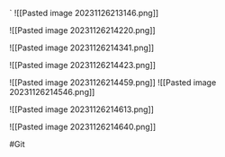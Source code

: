 `
![[Pasted image 20231126213146.png]]

![[Pasted image 20231126214220.png]]

![[Pasted image 20231126214341.png]]

![[Pasted image 20231126214423.png]]

![[Pasted image 20231126214459.png]]
![[Pasted image 20231126214546.png]]

![[Pasted image 20231126214613.png]]

![[Pasted image 20231126214640.png]]


#Git